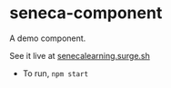 # seneca-component
A demo component.

See it live at [senecalearning.surge.sh](http://senecalearning.surge.sh)

* To run, `npm start`
